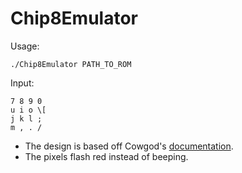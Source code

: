 Chip8Emulator
=============

Usage:

	./Chip8Emulator PATH_TO_ROM

Input:

	7 8 9 0
	u i o \[
	j k l ;
	m , . /

* The design is based off Cowgod's [documentation](http://devernay.free.fr/hacks/chip8/C8TECH10.HTM]).
* The pixels flash red instead of beeping.

